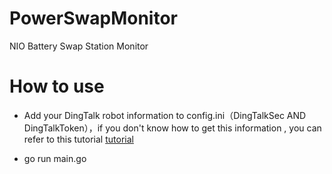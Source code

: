 # PowerSwapMonitor
NIO Battery Swap Station Monitor

# How to use
- Add your DingTalk robot information to config.ini（DingTalkSec AND DingTalkToken），if you don't know how to get this information , you can refer to this tutorial [tutorial](https://open.dingtalk.com/document/orgapp/custom-robot-access)

- go run main.go